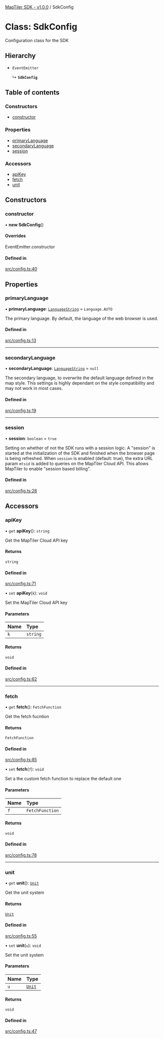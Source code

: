 [MapTiler SDK - v1.0.0](../README.md) / SdkConfig

# Class: SdkConfig

Configuration class for the SDK

## Hierarchy

- `EventEmitter`

  ↳ **`SdkConfig`**

## Table of contents

### Constructors

- [constructor](SdkConfig.md#constructor)

### Properties

- [primaryLanguage](SdkConfig.md#primarylanguage)
- [secondaryLanguage](SdkConfig.md#secondarylanguage)
- [session](SdkConfig.md#session)

### Accessors

- [apiKey](SdkConfig.md#apikey)
- [fetch](SdkConfig.md#fetch)
- [unit](SdkConfig.md#unit)

## Constructors

### constructor

• **new SdkConfig**()

#### Overrides

EventEmitter.constructor

#### Defined in

[src/config.ts:40](https://github.com/maptiler/maptiler-sdk-js/blob/8bba021/src/config.ts#L40)

## Properties

### primaryLanguage

• **primaryLanguage**: [`LanguageString`](../README.md#languagestring) = `Language.AUTO`

The primary language. By default, the language of the web browser is used.

#### Defined in

[src/config.ts:13](https://github.com/maptiler/maptiler-sdk-js/blob/8bba021/src/config.ts#L13)

___

### secondaryLanguage

• **secondaryLanguage**: [`LanguageString`](../README.md#languagestring) = `null`

The secondary language, to overwrite the default language defined in the map style.
This settings is highly dependant on the style compatibility and may not work in most cases.

#### Defined in

[src/config.ts:19](https://github.com/maptiler/maptiler-sdk-js/blob/8bba021/src/config.ts#L19)

___

### session

• **session**: `boolean` = `true`

Setting on whether of not the SDK runs with a session logic.
A "session" is started at the initialization of the SDK and finished when the browser
page is being refreshed.
When `session` is enabled (default: true), the extra URL param `mtsid` is added to queries
on the MapTiler Cloud API. This allows MapTiler to enable "session based billing".

#### Defined in

[src/config.ts:28](https://github.com/maptiler/maptiler-sdk-js/blob/8bba021/src/config.ts#L28)

## Accessors

### apiKey

• `get` **apiKey**(): `string`

Get the MapTiler Cloud API key

#### Returns

`string`

#### Defined in

[src/config.ts:71](https://github.com/maptiler/maptiler-sdk-js/blob/8bba021/src/config.ts#L71)

• `set` **apiKey**(`k`): `void`

Set the MapTiler Cloud API key

#### Parameters

| Name | Type |
| :------ | :------ |
| `k` | `string` |

#### Returns

`void`

#### Defined in

[src/config.ts:62](https://github.com/maptiler/maptiler-sdk-js/blob/8bba021/src/config.ts#L62)

___

### fetch

• `get` **fetch**(): `FetchFunction`

Get the fetch fucntion

#### Returns

`FetchFunction`

#### Defined in

[src/config.ts:85](https://github.com/maptiler/maptiler-sdk-js/blob/8bba021/src/config.ts#L85)

• `set` **fetch**(`f`): `void`

Set a the custom fetch function to replace the default one

#### Parameters

| Name | Type |
| :------ | :------ |
| `f` | `FetchFunction` |

#### Returns

`void`

#### Defined in

[src/config.ts:78](https://github.com/maptiler/maptiler-sdk-js/blob/8bba021/src/config.ts#L78)

___

### unit

• `get` **unit**(): [`Unit`](../README.md#unit)

Get the unit system

#### Returns

[`Unit`](../README.md#unit)

#### Defined in

[src/config.ts:55](https://github.com/maptiler/maptiler-sdk-js/blob/8bba021/src/config.ts#L55)

• `set` **unit**(`u`): `void`

Set the unit system

#### Parameters

| Name | Type |
| :------ | :------ |
| `u` | [`Unit`](../README.md#unit) |

#### Returns

`void`

#### Defined in

[src/config.ts:47](https://github.com/maptiler/maptiler-sdk-js/blob/8bba021/src/config.ts#L47)
